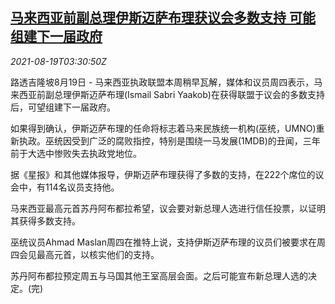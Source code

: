 <!--1629345662000-->
[马来西亚前副总理伊斯迈萨布理获议会多数支持 可能组建下一届政府](https://cn.reuters.com/article/malaysia-politics-ismail-parliament-0819-idCNKBS2FK08N)
------

<div><i>2021-08-19T03:30:50Z</i></div><p>路透吉隆坡8月19日 - 马来西亚执政联盟本周稍早瓦解，媒体和议员周四表示，马来西亚前副总理伊斯迈萨布理(Ismail Sabri Yaakob)在获得联盟于议会的多数支持后，可望组建下一届政府。</p><p>如果得到确认，伊斯迈萨布理的任命将标志着马来民族统一机构(巫统，UMNO)重新执政。巫统因受到广泛的腐败指控，特别是围绕一马发展(1MDB)的丑闻，三年前于大选中惨败失去执政党地位。</p><p>据《星报》和其他媒体报导，伊斯迈萨布理获得了多数的支持，在222个席位的议会中，有114名议员支持他。</p><p>马来西亚最高元首苏丹阿布都拉希望，议会要对新总理人选进行信任投票，以证明其获得多数支持。</p><p>巫统议员Ahmad Maslan周四在推特上说，支持伊斯迈萨布理的议员们被要求在周四会见最高元首，以核实他们的支持。</p><p>苏丹阿布都拉预定周五与马国其他王室高层会面。之后可能宣布新总理人选的决定。(完)</p>
